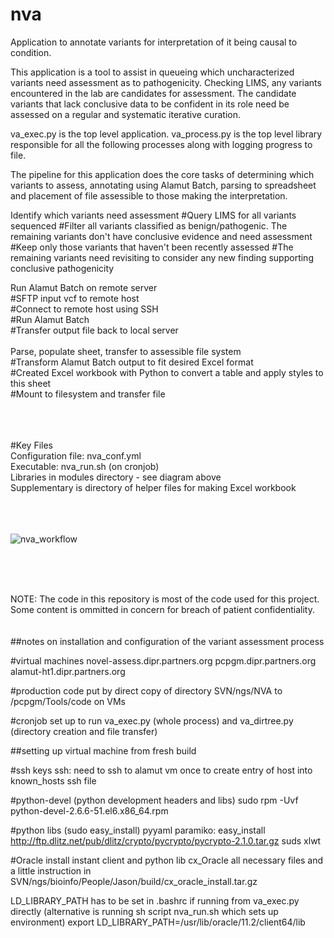 # nva
Application to annotate variants for interpretation of it being causal to condition.

This application is a tool to assist in queueing which uncharacterized variants need assessment as to pathogenicity.  Checking LIMS, any variants encountered in the lab are candidates for assessment.  The candidate variants that lack conclusive data to be confident in its role need be assessed on a regular and systematic iterative curation.


va_exec.py is the top level application.  va_process.py is the top level library responsible for all the following processes along with logging progress to file.


The pipeline for this application does the core tasks of determining which variants to assess, annotating using Alamut Batch, parsing to spreadsheet and placement of file assessible to those making the interpretation.

Identify which variants need assessment
    #Query LIMS for all variants sequenced
    #Filter all variants classified as benign/pathogenic.  The remaining variants don't have conclusive evidence and need assessment
    #Keep only those variants that haven't been recently assessed
    #The remaining variants need revisiting to consider any new finding supporting conclusive pathogenicity
    
Run Alamut Batch on remote server </br>
    #SFTP input vcf to remote host</br>
    #Connect to remote host using SSH</br>
    #Run Alamut Batch</br>
    #Transfer output file back to local server</br>
</br>
Parse, populate sheet, transfer to assessible file system</br>
    #Transform Alamut Batch output to fit desired Excel format</br>
    #Created Excel workbook with Python to convert a table and apply styles to this sheet</br>
    #Mount to filesystem and transfer file </br>
  </br></br></br>  
 
 #Key Files</br>
 Configuration file: nva_conf.yml</br>
 Executable: nva_run.sh (on cronjob)</br>
 Libraries in modules directory - see diagram above</br>
 Supplementary is directory of helper files for making Excel workbook</br>
 </br></br></br>
 
![nva_workflow](https://user-images.githubusercontent.com/803012/30942794-02e45a12-a3bb-11e7-9395-f1510cf369fe.png)

</br></br></br>

NOTE: The code in this repository is most of the code used for this project.  Some content is ommitted in concern for breach of patient confidentiality.
</br></br></br>
##notes on installation and configuration of the variant assessment process

#virtual machines
novel-assess.dipr.partners.org
pcpgm.dipr.partners.org
alamut-ht1.dipr.partners.org


#production code put by direct copy of directory SVN/ngs/NVA to 
	/pcpgm/Tools/code on VMs
	
	
#cronjob set up to run va_exec.py (whole process) 
	and va_dirtree.py (directory creation and file transfer)
	

##setting up virtual machine from fresh build

#ssh keys
ssh: need to ssh to alamut vm once to create entry of host into known_hosts ssh file

#python-devel (python development headers and libs)
	sudo rpm -Uvf python-devel-2.6.6-51.el6.x86_64.rpm

#python libs (sudo easy_install)
pyyaml
paramiko: easy_install http://ftp.dlitz.net/pub/dlitz/crypto/pycrypto/pycrypto-2.1.0.tar.gz
suds
xlwt

	
#Oracle
install instant client and python lib cx_Oracle
	all necessary files and a little instruction 
	in SVN/ngs/bioinfo/People/Jason/build/cx_oracle_install.tar.gz

LD_LIBRARY_PATH has to be set in .bashrc if running from va_exec.py directly 
	(alternative is running sh script nva_run.sh which sets up environment)
	export LD_LIBRARY_PATH=/usr/lib/oracle/11.2/client64/lib


